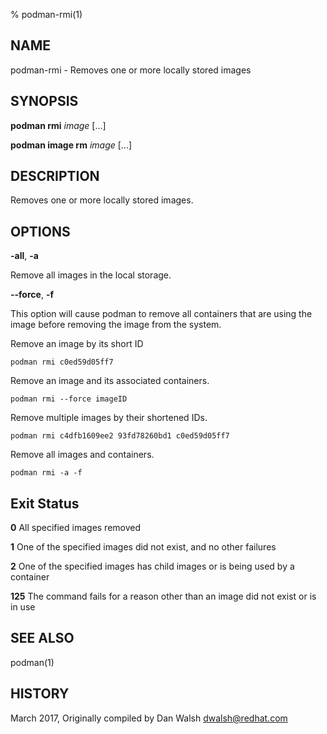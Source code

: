 % podman-rmi(1)

## NAME
podman\-rmi - Removes one or more locally stored images

## SYNOPSIS
**podman rmi** *image* [...]

**podman image rm** *image* [...]

## DESCRIPTION
Removes one or more locally stored images.

## OPTIONS

**-all**, **-a**

Remove all images in the local storage.

**--force**, **-f**

This option will cause podman to remove all containers that are using the image before removing the image from the system.


Remove an image by its short ID
```
podman rmi c0ed59d05ff7
```
Remove an image and its associated containers.
```
podman rmi --force imageID
```

Remove multiple images by their shortened IDs.
```
podman rmi c4dfb1609ee2 93fd78260bd1 c0ed59d05ff7
```

Remove all images and containers.
```
podman rmi -a -f
```
## Exit Status
  **0**   All specified images removed

  **1**   One of the specified images did not exist, and no other failures

  **2**   One of the specified images has child images or is being used by a container

  **125** The command fails for a reason other than an image did not exist or is in use

## SEE ALSO
podman(1)

## HISTORY
March 2017, Originally compiled by Dan Walsh <dwalsh@redhat.com>
